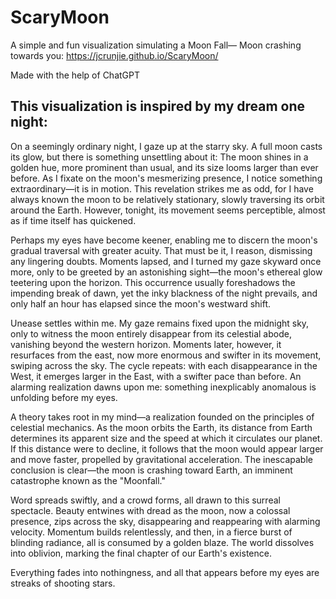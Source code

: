 # ScaryMoon
A simple and fun visualization simulating a Moon Fall— Moon crashing towards you: https://jcrunjie.github.io/ScaryMoon/

Made with the help of ChatGPT

## This visualization is inspired by my dream one night:

On a seemingly ordinary night, I gaze up at the starry sky. A full moon casts its glow, but there is something unsettling about it: The moon shines in a golden hue, more prominent than usual, and its size looms larger than ever before. As I fixate on the moon's mesmerizing presence, I notice something extraordinary—it is in motion. This revelation strikes me as odd, for I have always known the moon to be relatively stationary, slowly traversing its orbit around the Earth. However, tonight, its movement seems perceptible, almost as if time itself has quickened.

Perhaps my eyes have become keener, enabling me to discern the moon's gradual traversal with greater acuity. That must be it, I reason, dismissing any lingering doubts. Moments lapsed, and I turned my gaze skyward once more, only to be greeted by an astonishing sight—the moon's ethereal glow teetering upon the horizon. This occurrence usually foreshadows the impending break of dawn, yet the inky blackness of the night prevails, and only half an hour has elapsed since the moon's westward shift.

Unease settles within me. My gaze remains fixed upon the midnight sky, only to witness the moon entirely disappear from its celestial abode, vanishing beyond the western horizon. Moments later, however, it resurfaces from the east, now more enormous and swifter in its movement, swiping across the sky. The cycle repeats: with each disappearance in the West, it emerges larger in the East, with a swifter pace than before. An alarming realization dawns upon me: something inexplicably anomalous is unfolding before my eyes.

A theory takes root in my mind—a realization founded on the principles of celestial mechanics. As the moon orbits the Earth, its distance from Earth determines its apparent size and the speed at which it circulates our planet. If this distance were to decline, it follows that the moon would appear larger and move faster, propelled by gravitational acceleration. The inescapable conclusion is clear—the moon is crashing toward Earth, an imminent catastrophe known as the "Moonfall."

Word spreads swiftly, and a crowd forms, all drawn to this surreal spectacle. Beauty entwines with dread as the moon, now a colossal presence, zips across the sky, disappearing and reappearing with alarming velocity. Momentum builds relentlessly, and then, in a fierce burst of blinding radiance, all is consumed by a golden blaze. The world dissolves into oblivion, marking the final chapter of our Earth's existence.

Everything fades into nothingness, and all that appears before my eyes are streaks of shooting stars. 

